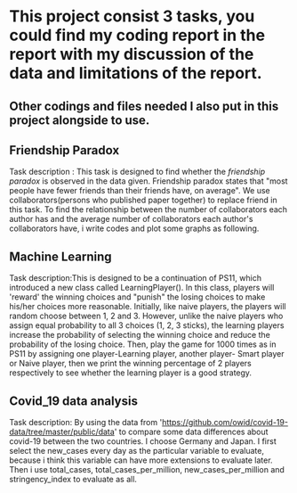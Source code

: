 # This project consist 3 tasks, you could find my coding report in the report with my discussion of the data and limitations of the report.
## Other codings and files needed I also put in this project alongside to use.
## Friendship Paradox
Task description : This task is designed to find whether the _friendship paradox_ is observed in the data given. Friendship paradox states that "most people have fewer friends than their friends have, on average". We use collaborators(persons who published paper together) to replace friend in this task. To find the relationship between the number of collaborators each author has and the average number of collaborators each author's collaborators have, i write codes  and plot some graphs as following.

## Machine Learning
Task description:This is designed to be a continuation of PS11, which introduced a new class called LearningPlayer(). In this class, players will 'reward' the winning choices and "punish" the losing choices to make his/her choices more reasonable. Initially, like naive players, the players will random choose between 1, 2 and 3. However, unlike the naive players who assign equal probability to all 3 choices (1, 2, 3 sticks), the learning players increase the probability of selecting the winning choice and reduce the probability of the losing choice. Then, play the game for 1000 times as in PS11 by assigning one player-Learning player, another player- Smart player or Naive player, then we print the winning percentage of 2 players respectively to see whether the learning player is a good strategy.

## Covid_19 data analysis
Task description: By using the data from 'https://github.com/owid/covid-19-data/tree/master/public/data' to compare some data differences about covid-19 between the two countries. I choose Germany and Japan. I first select the new_cases every day as the particular variable to evaluate, because i think this variable can have more extensions to evaluate later. Then i use total_cases, total_cases_per_million, new_cases_per_million and stringency_index to evaluate as all.
